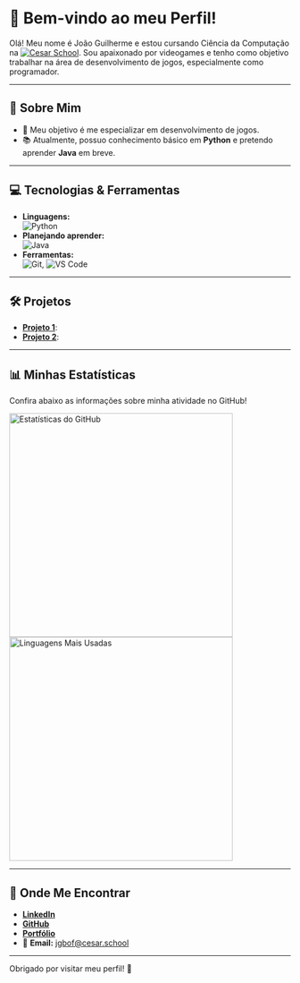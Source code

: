 # 👾 Bem-vindo ao meu Perfil!  

Olá! Meu nome é João Guilherme e estou cursando Ciência da Computação na [![Cesar School](https://img.shields.io/badge/-Cesar%20School-ff6600?style=flat-square)](https://www.cesar.school). Sou apaixonado por videogames e tenho como objetivo trabalhar na área de desenvolvimento de jogos, especialmente como programador.  

---

## 🚀 Sobre Mim  
- 🎯 Meu objetivo é me especializar em desenvolvimento de jogos.  
- 📚 Atualmente, possuo conhecimento básico em **Python** e pretendo aprender **Java** em breve.  

---

## 💻 Tecnologias & Ferramentas  
- **Linguagens:**  
  ![Python](https://img.shields.io/badge/-Python-3776AB?logo=python&logoColor=white)  
- **Planejando aprender:**  
  ![Java](https://img.shields.io/badge/-Java-007396?logo=java&logoColor=white)  
- **Ferramentas:**  
  ![Git](https://img.shields.io/badge/-Git-F05032?logo=git&logoColor=white), 
  ![VS Code](https://img.shields.io/badge/-VS%20Code-007ACC?logo=visual-studio-code&logoColor=white)  

---

## 🛠️ Projetos  
- [**Projeto 1**](#):  
- [**Projeto 2**](#):  

---

## 📊 Minhas Estatísticas  
Confira abaixo as informações sobre minha atividade no GitHub!  

<div>
  <img src="https://github-readme-stats.vercel.app/api?username=jjoaoguilherme&show_icons=true&theme=dracula" alt="Estatísticas do GitHub" width="400px"/>
  <img src="https://github-readme-stats.vercel.app/api/top-langs/?username=jjoaoguilherme&layout=compact&theme=dracula" alt="Linguagens Mais Usadas" width="400px"/>
</div>

---

## 🔗 Onde Me Encontrar  
- [**LinkedIn**](https://www.linkedin.com/in/jjoaoguilherme/)  
- [**GitHub**](https://github.com/jjoaoguilherme)  
- [**Portfólio**](https://seu-portfolio-link.com)  
- 📧 **Email:** [jgbof@cesar.school](mailto:jgbof@cesar.school)  

---

Obrigado por visitar meu perfil! 🚀  
